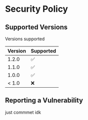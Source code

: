 # Security Policy

## Supported Versions

Versions supported

| Version | Supported          |
| ------- | ------------------ |
| 1.2.0   | :white_check_mark: |
| 1.1.0   | ✅                 |
| 1.0.0   | :white_check_mark: |
| < 1.0   | :x:                |

## Reporting a Vulnerability

just commmet idk
